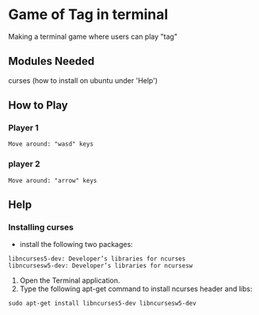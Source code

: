 # Game of Tag in terminal
Making a terminal game where users can play "tag"

## Modules Needed
  curses (how to install on ubuntu under 'Help')
  
## How to Play
  ### Player 1
    Move around: "wasd" keys 
    
  ### player 2
    Move around: "arrow" keys

## Help
  ### Installing curses
  + install the following two packages: 
  ```
  libncurses5-dev: Developer’s libraries for ncurses
  libncursesw5-dev: Developer’s libraries for ncursesw
  ```
  1. Open the Terminal application.
  2. Type the following apt-get command to install ncurses header and libs: 
  ```
  sudo apt-get install libncurses5-dev libncursesw5-dev
  ```

